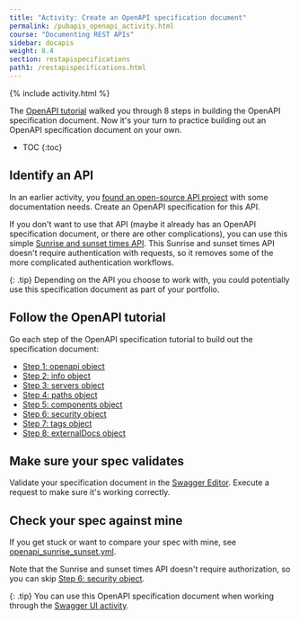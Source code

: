 ```yaml
---
title: "Activity: Create an OpenAPI specification document"
permalink: /pubapis_openapi_activity.html
course: "Documenting REST APIs"
sidebar: docapis
weight: 8.4
section: restapispecifications
path1: /restapispecifications.html
---
```


{% include activity.html %}

The [OpenAPI tutorial](pubapis_openapi_tutorial_overview.html) walked you through 8 steps in building the OpenAPI specification document. Now it's your turn to practice building out an OpenAPI specification document on your own.

* TOC
{:toc}

## Identify an API

In an earlier activity, you [found an open-source API project](docapis_find_open_source_project.html) with some documentation needs. Create an OpenAPI specification for this API.

If you don't want to use that API (maybe it already has an OpenAPI specification document, or there are other complications), you can use this simple [Sunrise and sunset times API](https://sunrise-sunset.org/api). This Sunrise and sunset times API doesn't require authentication with requests, so it removes some of the more complicated authentication workflows.

{: .tip}
Depending on the API you choose to work with, you could potentially use this specification document as part of your portfolio.

## Follow the OpenAPI tutorial

Go each step of the OpenAPI specification tutorial to build out the specification document:

* [Step 1: openapi object](pubapis_openapi_step1_openapi_object.html)
* [Step 2: info object](pubapis_openapi_step2_info_object.html)
* [Step 3: servers object](pubapis_openapi_step3_servers_object.html)
* [Step 4: paths object](pubapis_openapi_step4_paths_object.html)
* [Step 5: components object](pubapis_openapi_step5_components_object.html)
* [Step 6: security object](pubapis_openapi_step6_security_object.html)
* [Step 7: tags object](pubapis_openapi_step7_tags_object.html)
* [Step 8: externalDocs object](pubapis_openapi_step8_externaldocs_object.html)

## Make sure your spec validates

Validate your specification document in the [Swagger Editor](https://swagger.io/swagger-editor/). Execute a request to make sure it's working correctly.

## Check your spec against mine

If you get stuck or want to compare your spec with mine, see [openapi_sunrise_sunset.yml](http://idratherbewriting.com/learnapidoc/assets/files/swagger-sunrise-sunset/index.htmlopenapi_sunrise_sunset.yml).

Note that the Sunrise and sunset times API doesn't require authorization, so you can skip [Step 6: security object](pubapis_openapi_step6_security_object.html).

{: .tip}
You can use this OpenAPI specification document when working through the [Swagger UI activity](pubapis_swagger_ui_activity.html).
